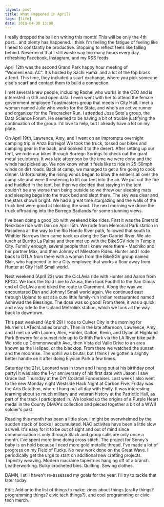 ```yaml
---
layout: post
title: What Happened in April?
tags: [life]
date: 2018-04-30 13:00
---
```


I really dropped the ball on writing this month!  This will be only the 4th post... and plenty has happened.  I think I'm feeling the fatigue of feeling like I need to constantly be productive.  Stopping to reflect feels like falling behind.  Nevermind that I still waste way too many hours every day refreshing Facebook, Instagram, and my RSS feeds.  

April 12th was the second Grand Park happy hour meeting of "WomenLeadLAC".  It's hosted by Sachi Hamai and a lot of the top brass attend.  This time, they included a scarf exchange, where you pick someone else's scarf and contact them to build a connection.

I met several knew people, including Rachel who works in the CEO and is interested in GIS and open data.  I even went with her to attend the female government employee Toastmasters group that meets in City Hall.  I met a woman named Julie who works for the State, and who's an active runner and organizer for the Firecracker Run.  I attended Jose Soto's group, the Data Science Forum.  He seemed to be having a bit of trouble justifying the continuation of the group.  I'd love to help, but I already have a lot on my plate.

On April 19th, Lawrence, Amy, and I went on an impromptu overnight camping trip in Anza Borrego!  We took the truck, tossed our bikes and camping gear in the back, and booked it to the desert.  After setting up our tent, we rode our bikes through Borrego Springs to check out the giant metal sculptures.  It was late afternoon by the time we were done and the winds had picked up.  We now know what it feels like to ride in 25-50mph winds on dirt roads.  Back at camp, we managed to get a fire going to cook dinner.  Unfortunately the rising winds began to blow the embers all over the camp site and were threatening to lift our tent into the air.  We put out the fire and huddled in the tent, but then we decided that staying in the tent couldn't be any worse than being outside so we threw our sleeping mats and sleeping bags into the truck bed and slept there.  The sky was clear and the stars shown bright.  We had a great time stargazing and the walls of the truck bed were good at blocking the wind.  The next morning we drove the truck offroading into the Borrego Badlands for some stunning views. 

I've been doing a good job with weekend bike rides.  First it was the Emerald Necklace ride with Dan on April 15th.  We rode from Memorial Park station in Pasadena all the way to the Rio Hondo River path, followed that south to Whittier Narrows then came back up along the San Gabriel River.  We ate lunch at Burrito La Palma and then met up with the BikeSGV ride in Temple City.  Funnily enough, several people that I knew were there - Machiko and her partner Max, and then Johnny of Milestone Rides.  Hunter and I rode back to DTLA from there with a woman from the BikeSGV group named Blair, who happened to be a City employee that works a floor away from Hunter at City Hall!  Small world.

Next weekend (April 22) was the CicLAvia ride with Hunter and Aaron from KPCC.  We took the Gold Line to Azusa, then took Foothill to the San Dimas end of CicLAvia and biked the route to Claremont.  Along the way we encountered Dan and Johnny!  Small world again.  We continued east through Upland to eat at a cute little family-run Indian restauranted named Ashirwad the Blessings.  The dosa was so good!  From there, it was a quick and easy ride to the Upland Metrolink station, which we took all the way back to downtown.

This past weekend (April 29) I rode to Culver City in the morning for Murriel's LATechLadies brunch.  Then in the late afternoon, Lawrence, Amy, and I met up with Lauren, Alex, Hunter, Dalton, Kevin, and Dylan at Highland Park Brewery for a sunset ride up to Griffith Park via the LA River bike path.  We rode up Commonwealth Ave., then Vista del Valle Drive to an area known as the Helipad, or the blacktop.  From there we watched the sunset and the moonrise.  The uphill was brutal, but I think I've gotten a slightly better handle on it after doing Elysian Park a few times.

Saturday the 21st, Leonard was in town and I hung out at his birthday pool party!  It was also the 1-yr anniversary of his first date with Jason!  I saw Grace last Thursday at the DIY Cocktail Funderaiser.  Last week I also went to the new Monday night Westside Hack Night at Carbon Five.  Friday was the Arts Datathon, where I hung out all day with Emily.  It was interesting learning about so much military and veteran history at the Patriotic Hall, as part of the track I participated in.  We looked up the origins of a Purple Heart medal in the County DMVA's collection and pieced together a bit of a WWII soldier's past.

Reading this month has been a little slow.  I might be overwhelmed by the sudden stack of books I accumulated.  NAC activites have been a little slow as well.  It's easy for it to be out of sight and out of mind since communication is only through Slack and group calls are only once a month.  I've spent more time doing cross stitch.  The project for Sonny's baby is on hold because I need more gold metallic thread.  I've made a lot of progress on my Field of Fucks.  No new work done on the Great Wave.  I periodically get the urge to start on additional new crafting projects.  Tapestry weaving.  Modern macrame tapestries hanging off of a branch.  Leatherworking.  Bulky crocheted bins.  Quilting.  Sewing clothes.

DAMN, I still haven't re-assessed my goals for the year.  I'll try to tackle that later today.

Edit: Add onto the list of things to make: zines about things (crafty things? programming things? civic tech things?), and cool programming or civic tech merch.

